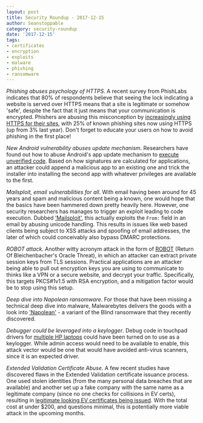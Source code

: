 ```yaml
---
layout: post
title: Security Roundup - 2017-12-15
author: Seanstoppable
category: security-roundup
date: '2017-12-15'
tags:
- certificates
- encryption
- exploits
- malware
- phishing
- ransomware
---
```


_Phishing abuses psychology of HTTPS_. A recent survey from PhishLabs indicates
that 80% of respondents believe that seeing the lock indicating a website is
served over HTTPS means that a site is legitimate or somehow 'safe', despite the
fact that it just means that your communication is encrypted. Phishers are
abusing this misconception by [increasingly using HTTPS for their
sites](https://krebsonsecurity.com/2017/12/phishers-are-upping-their-game-so-should-you/),
with 25% of known phishing sites now using HTTPS (up from 3% last year). Don't
forget to educate your users on how to avoid phishing in the first place!

_New Android vulnerability abuses update mechanism_. Researchers have found out
how to abuse Android's app update mechanism to [execute unverified
code](https://www.guardsquare.com/en/blog/new-android-vulnerability-allows-attackers-modify-apps-without-affecting-their-signatures).
Based on how signatures are calculated  for applications, an attacker could
append a malicious app to an existing one and trick the installer into
installing the second app with whatever privileges are available to the first.

_Mailsploit, email vulnerabilities for all_. With email having been around for
45 years and spam and malicious content being a known, one would hope that the
basics have been hammered down pretty heavily here. However, one security
researchers has manages to trigger an exploit leading to code execution. Dubbed
['Mailsploit'](https://nakedsecurity.sophos.com/2017/12/11/mailsploit-using-emails-to-attack-mail-software/),
this actually exploits the `From:` field in an email by abusing unicode
handling. This results in issues like web based clients being subject to XSS
attacks and spoofing of email addresses, the later of which could conceivably
also bypass DMARC protections.

_ROBOT attack_. Another witty acronym attack in the form of
[ROBOT](https://blog.rapid7.com/2017/12/13/attention-humans-the-robot-attack/)
(Return Of Bleichenbacher's Oracle Threat), in which an attacker can extract
private session keys from TLS sessions. Practical applications are an attacker
being able to pull out encryption keys you are using to communicate to thinks
like a VPN or a secure website, and decrypt your traffic. Specifically, this
targets PKCS#1v1.5 with RSA encryption, and a mitigation factor would be to
stop using this setup.

_Deep dive into Napolean ransomware_. For those that have been missing a
technical deep dive into malware, Malwarebytes delivers the goods with a look
into
['Napolean'](https://blog.malwarebytes.com/threat-analysis/2017/12/napoleon-ransomware/) -
a variant of the Blind ransomware that they recently discovered.

_Debugger could be leveraged into a keylogger_. Debug code in touchpad drivers
for [multiple HP
laptops](https://threatpost.com/leftover-debugger-doubles-as-a-keylogger-on-hundreds-of-hp-laptop-models/129127/)
could have been turned on to use as a keylogger. While admin access would need
to be available to enable, this attack vector would be one that would have
avoided anti-virus scanners, since it is an expected driver.

_Extended Validation Certificate Abuse_. A few recent studies have discovered
flaws in the Extended Validation certificate issuance process. One used stolen
identities (from the many personal data breaches that are available) and another
set up a fake company with the same name as a legitimate company (since no one
checks for collisions in EV certs), resulting in [legitimate looking EV
certificates being
issued](https://www.bleepingcomputer.com/news/security/extended-validation-ev-certificates-abused-to-create-insanely-believable-phishing-sites/).
With the total cost at under $200, and questions minimal, this is potentially
more viable attack in the upcoming months.
